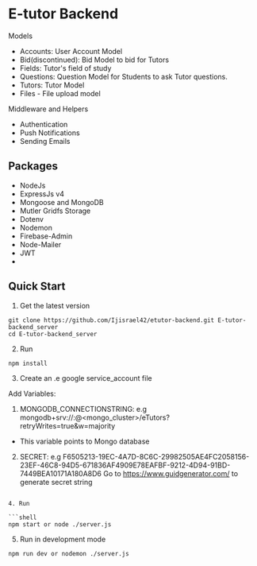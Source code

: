 # E-tutor Backend

Models
- Accounts: User Account Model
- Bid(discontinued): Bid Model to bid for Tutors
- Fields: Tutor's field of study
- Questions: Question Model for Students to ask Tutor questions.
- Tutors: Tutor Model
- Files - File upload model

Middleware and Helpers
-  Authentication
-  Push Notifications
-  Sending Emails

## Packages

- NodeJs
- ExpressJs v4
- Mongoose and MongoDB
- Mutler Gridfs Storage
- Dotenv
- Nodemon
- Firebase-Admin
- Node-Mailer
- JWT
- 

## Quick Start

1. Get the latest version

```shell
git clone https://github.com/Ijisrael42/etutor-backend.git E-tutor-backend_server
cd E-tutor-backend_server
```

2. Run

```shell
npm install
```

3. Create an .e google service_account file

Add Variables:

1. MONGODB_CONNECTIONSTRING: e.g mongodb+srv://<username>:<password>@<mongo_cluster>/eTutors?retryWrites=true&w=majority
- This variable points to Mongo database

2. SECRET: e.g F6505213-19EC-4A7D-8C6C-29982505AE4FC2058156-23EF-46C8-94D5-671836AF4909E78EAFBF-9212-4D94-91BD-7449BEA10171A180A8D6
Go to https://www.guidgenerator.com/ to generate secret string
```

4. Run

```shell
npm start or node ./server.js
```

5. Run in development mode

```shell
npm run dev or nodemon ./server.js
```
